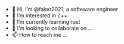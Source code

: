 - 👋 Hi, I’m @faker2021, a softeware engineer
- 👀 I’m interested in c++
- 🌱 I’m currently learning rust
- 💞️ I’m looking to collaborate on ...
- 📫 How to reach me ...

<!---
faker2021/faker2021 is a ✨ special ✨ repository because its `README.md` (this file) appears on your GitHub profile.
You can click the Preview link to take a look at your changes.
--->

